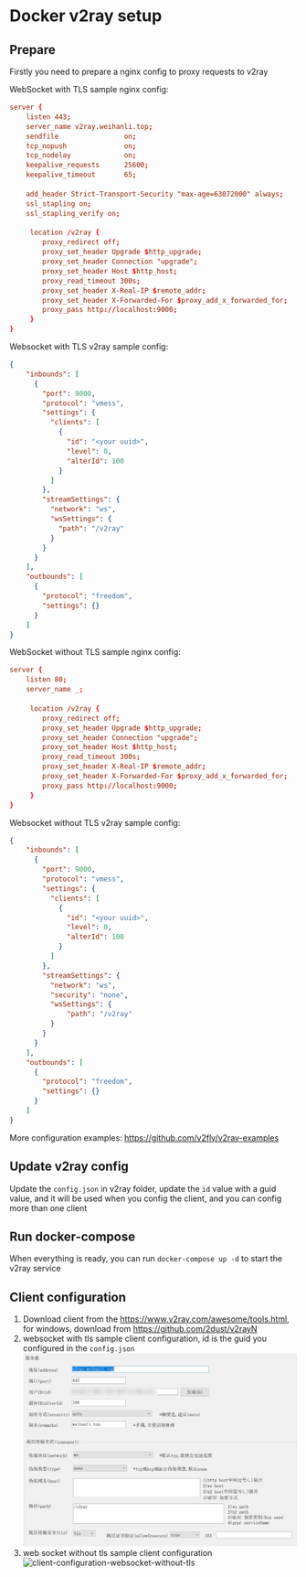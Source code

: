 # Docker v2ray setup

## Prepare

Firstly you need to prepare a nginx config to proxy requests to v2ray

WebSocket with TLS sample nginx config:

``` conf
server {
    listen 443;
    server_name v2ray.weihanli.top;
    sendfile                on;
    tcp_nopush              on;
    tcp_nodelay             on;
    keepalive_requests      25600;
    keepalive_timeout       65;
    
    add_header Strict-Transport-Security "max-age=63072000" always;
    ssl_stapling on;
    ssl_stapling_verify on;

     location /v2ray {
        proxy_redirect off;
        proxy_set_header Upgrade $http_upgrade;
        proxy_set_header Connection "upgrade";
        proxy_set_header Host $http_host;
        proxy_read_timeout 300s;
        proxy_set_header X-Real-IP $remote_addr;
        proxy_set_header X-Forwarded-For $proxy_add_x_forwarded_for;
        proxy_pass http://localhost:9000;
     }
}
```

Websocket with TLS v2ray sample config:

``` json
{
    "inbounds": [
      {
        "port": 9000,
        "protocol": "vmess",
        "settings": {
          "clients": [
            {
              "id": "<your uuid>",
              "level": 0,
              "alterId": 100
            }
          ]
        },
        "streamSettings": {
          "network": "ws",
          "wsSettings": {
            "path": "/v2ray"
          }
        }
      }
    ],
    "outbounds": [
      {
        "protocol": "freedom",
        "settings": {}
      }
    ]
}
```

WebSocket without TLS sample nginx config:

``` conf
server {
    listen 80;
    server_name _;
    
     location /v2ray {
        proxy_redirect off;
        proxy_set_header Upgrade $http_upgrade;
        proxy_set_header Connection "upgrade";
        proxy_set_header Host $http_host;
        proxy_read_timeout 300s;
        proxy_set_header X-Real-IP $remote_addr;
        proxy_set_header X-Forwarded-For $proxy_add_x_forwarded_for;
        proxy_pass http://localhost:9000;
     }
}
```

Websocket without TLS v2ray sample config:

``` json
{
    "inbounds": [
      {
        "port": 9000,
        "protocol": "vmess",
        "settings": {
          "clients": [
            {
              "id": "<your uuid>",
              "level": 0,
              "alterId": 100
            }
          ]
        },
        "streamSettings": {
          "network": "ws",
          "security": "none",
          "wsSettings": {
              "path": "/v2ray"
          }
        }
      }
    ],
    "outbounds": [
      {
        "protocol": "freedom",
        "settings": {}
      }
    ]
}
```

More configuration examples: <https://github.com/v2fly/v2ray-examples>

## Update v2ray config

Update the `config.json` in v2ray folder, update the `id` value with a guid value, and it will be used when you config the client, and you can config more than one client

## Run docker-compose

When everything is ready, you can run `docker-compose up -d` to start the v2ray service

## Client configuration

1. Download client from the <https://www.v2ray.com/awesome/tools.html>, for windows, download from <https://github.com/2dust/v2rayN>
2. websocket with tls sample client configuration, id is the guid you configured in the `config.json`
  ![client configuration](./images/client-configuration-websocket-with-tls.png)
3. web socket without tls sample client configuration ![client-configuration-websocket-without-tls](/images/client-configuration-websocket-without-tls.png)
